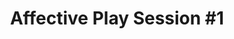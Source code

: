 ---
layout: default
category: session
anchor: affective-play-session-1
title: Affective Play Session &#35;1
permalink: /schedule#affective-play-session-1

day: Saturday
time: 11&colon;30am - 12&colon;45pm
timeorder: 3
room: Main Space

track: Affective Play

talks:
  - Play design&colon; a self-consciousness act
  - Being A Part Of The Things You Make
---